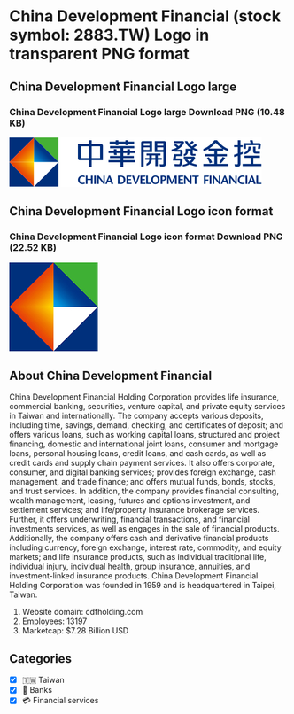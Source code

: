 # China Development Financial (stock symbol: 2883.TW) Logo in transparent PNG format

## China Development Financial Logo large

### China Development Financial Logo large Download PNG (10.48 KB)

![China Development Financial Logo large Download PNG (10.48 KB)](/img/orig/2883.TW_BIG-736613e6.png)

## China Development Financial Logo icon format

### China Development Financial Logo icon format Download PNG (22.52 KB)

![China Development Financial Logo icon format Download PNG (22.52 KB)](/img/orig/2883.TW-af381a3d.png)

## About China Development Financial

China Development Financial Holding Corporation provides life insurance, commercial banking, securities, venture capital, and private equity services in Taiwan and internationally. The company accepts various deposits, including time, savings, demand, checking, and certificates of deposit; and offers various loans, such as working capital loans, structured and project financing, domestic and international joint loans, consumer and mortgage loans, personal housing loans, credit loans, and cash cards, as well as credit cards and supply chain payment services. It also offers corporate, consumer, and digital banking services; provides foreign exchange, cash management, and trade finance; and offers mutual funds, bonds, stocks, and trust services. In addition, the company provides financial consulting, wealth management, leasing, futures and options investment, and settlement services; and life/property insurance brokerage services. Further, it offers underwriting, financial transactions, and financial investments services, as well as engages in the sale of financial products. Additionally, the company offers cash and derivative financial products including currency, foreign exchange, interest rate, commodity, and equity markets; and life insurance products, such as individual traditional life, individual injury, individual health, group insurance, annuities, and investment-linked insurance products. China Development Financial Holding Corporation was founded in 1959 and is headquartered in Taipei, Taiwan.

1. Website domain: cdfholding.com
2. Employees: 13197
3. Marketcap: $7.28 Billion USD


## Categories
- [x] 🇹🇼 Taiwan
- [x] 🏦 Banks
- [x] 💳 Financial services
